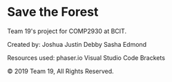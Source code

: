 # Save the Forest
Team 19's project for COMP2930 at BCIT.

Created by:
            Joshua
            Justin
            Debby
            Sasha
            Edmond


Resources used:
                phaser.io
                Visual Studio Code
                Brackets


© 2019 Team 19, All Rights Reserved.
